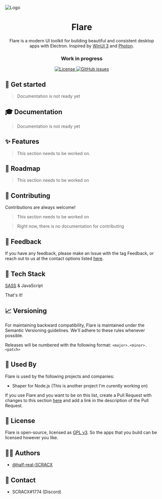 ![Logo](https://dev-to-uploads.s3.amazonaws.com/uploads/articles/th5xamgrr6se0x5ro4g6.png)

<h1 align="center">Flare</h1>

<p align="center">Flare is a modern UI toolkit for building beautiful and consistent desktop apps with Electron. Inspired by <a href="https://microsoft.github.io/microsoft-ui-xaml/">WinUI 3</a> and <a href="http://photonkit.com/">Photon</a>.</p>

<h3 align="center"><b>Work in progress</b></h3>

<p align="center">
  <a href="https://github.com/half-real-SCRACX/Flare/blob/main/LICENSE">
    <img alt="License" src="https://img.shields.io/github/license/half-real-SCRACX/Flare?color=blue&label=License">
  </a>
  
  <a href="https://github.com/half-real-SCRACX/Flare/issues">
    <img alt="GitHub issues" src="https://img.shields.io/github/issues/half-real-SCRACX/Flare?label=Issues">
  </a>
  
<p>

## 🏁 Get started

> Documentation is not ready yet

  
## 🎓 Documentation

> Documentation is not ready yet


## ✨ Features

> This section needs to be worked on.

## 🌱 Roadmap

> This section needs to be worked on

## 🔧 Contributing

Contributions are always welcome!

> This section needs to be worked on

> Right now, there is no documentation for contributing

## 🙌 Feedback

If you have any feedback, please make an Issue with the tag Feedback, or reach out to us at the contact options listed [here](#Contact).

## 🤖 Tech Stack

[SASS](https://sass-lang.com/) & JavaScript

That's it!
  
## 📈 Versioning

For maintaining backward compatibility, Flare is maintained under the Semantic Versioning guidelines. We'll adhere to these rules whenever possible.
  
Releases will be numbered with the following format:
`<major>.<minor>.<patch>`

## 🤝 Used By

Flare is used by the following projects and companies:

- Shaper for Node.js (This is another project I'm curently working on)

If you use Flare and you want to be on this list, create a Pull Request with changes to this section [here](https://github.com/half-real-SCRACX/Flare/pulls) and add a link in the description of the Pull Request.

## 📄 License
  
Flare is open-source, licensed as [GPL v3](https://www.gnu.org/licenses/gpl-3.0.en.html). So the apps that you build can be licensed however you like.

## 🧑‍💻 Authors

- [@half-real-SCRACX](https://www.github.com/half-real-SCRACX)

## 💬 Contact

- SCRACX#1774 (Discord)
